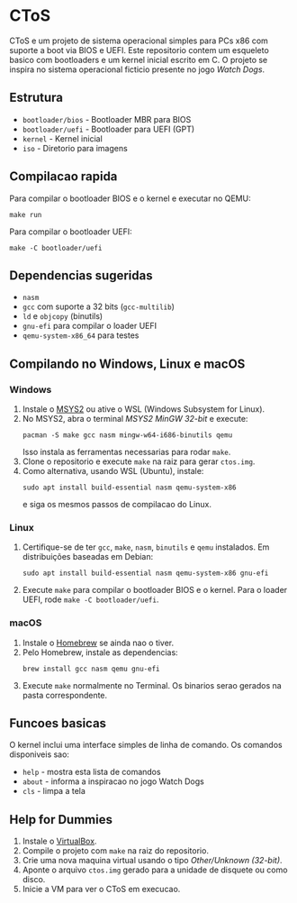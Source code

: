 # CToS

CToS e um projeto de sistema operacional simples para PCs x86 com suporte a boot via BIOS e UEFI. Este repositorio contem um esqueleto basico com bootloaders e um kernel inicial escrito em C. O projeto se inspira no sistema operacional ficticio presente no jogo *Watch Dogs*.

## Estrutura

- `bootloader/bios`  - Bootloader MBR para BIOS
- `bootloader/uefi`  - Bootloader para UEFI (GPT)
- `kernel`           - Kernel inicial
- `iso`              - Diretorio para imagens

## Compilacao rapida

Para compilar o bootloader BIOS e o kernel e executar no QEMU:

```
make run
```

Para compilar o bootloader UEFI:

```
make -C bootloader/uefi
```

## Dependencias sugeridas

- `nasm`
- `gcc` com suporte a 32 bits (`gcc-multilib`)
- `ld` e `objcopy` (binutils)
- `gnu-efi` para compilar o loader UEFI
- `qemu-system-x86_64` para testes

## Compilando no Windows, Linux e macOS

### Windows

1. Instale o [MSYS2](https://www.msys2.org/) ou ative o WSL (Windows Subsystem for Linux).
2. No MSYS2, abra o terminal *MSYS2 MinGW 32-bit* e execute:
   ```
   pacman -S make gcc nasm mingw-w64-i686-binutils qemu
   ```
   Isso instala as ferramentas necessarias para rodar `make`.
3. Clone o repositorio e execute `make` na raiz para gerar `ctos.img`.
4. Como alternativa, usando WSL (Ubuntu), instale:
   ```
   sudo apt install build-essential nasm qemu-system-x86
   ```
   e siga os mesmos passos de compilacao do Linux.

### Linux

1. Certifique-se de ter `gcc`, `make`, `nasm`, `binutils` e `qemu` instalados. Em
   distribuições baseadas em Debian:
   ```
   sudo apt install build-essential nasm qemu-system-x86 gnu-efi
   ```
2. Execute `make` para compilar o bootloader BIOS e o kernel. Para o loader
   UEFI, rode `make -C bootloader/uefi`.

### macOS

1. Instale o [Homebrew](https://brew.sh/) se ainda nao o tiver.
2. Pelo Homebrew, instale as dependencias:
   ```
   brew install gcc nasm qemu gnu-efi
   ```
3. Execute `make` normalmente no Terminal. Os binarios serao gerados na pasta
   correspondente.


## Funcoes basicas

O kernel inclui uma interface simples de linha de comando. Os comandos disponiveis sao:

- `help`  - mostra esta lista de comandos
- `about` - informa a inspiracao no jogo Watch Dogs
- `cls`   - limpa a tela

## Help for Dummies

1. Instale o [VirtualBox](https://www.virtualbox.org/).
2. Compile o projeto com `make` na raiz do repositorio.
3. Crie uma nova maquina virtual usando o tipo *Other/Unknown (32-bit)*.
4. Aponte o arquivo `ctos.img` gerado para a unidade de disquete ou como disco.
5. Inicie a VM para ver o CToS em execucao.
